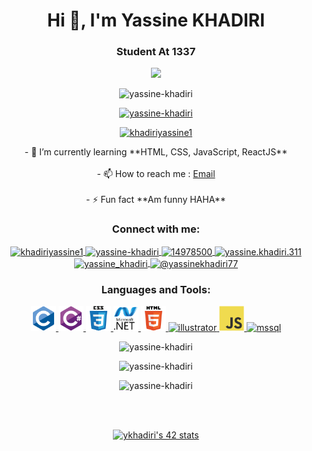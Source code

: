 <h1 align="center">Hi 👋, I'm Yassine KHADIRI</h1>
<h3 align="center">Student At 1337</h3>

<p align="center">
  <img src="https://www.bypeople.com/wp-content/uploads/2019/03/people-at-work.gif" width="500"/>
</p>

<p align="center"> 
  <img src="https://komarev.com/ghpvc/?username=yassine-khadiri&label=Profile%20views&color=0e75b6&style=flat" alt="yassine-khadiri" /> 
</p>

<p align="center"> 
  <a href="https://github.com/ryo-ma/github-profile-trophy">
    <img src="https://github-profile-trophy.vercel.app/?username=yassine-khadiri" alt="yassine-khadiri" />
  </a> 
</p>

<p align="center"> 
  <a href="https://twitter.com/khadiriyassine1" target="blank">
    <img src="https://img.shields.io/twitter/follow/khadiriyassine1?logo=twitter&style=for-the-badge" alt="khadiriyassine1" />
  </a> 
</p>

<p align="center">
- 🌱 I’m currently learning **HTML, CSS, JavaScript, ReactJS**
<br/>
<br/>
- 📫 How to reach me : <a href="mailto:Yassinekhadiri77@gmail.com">Email</a>
<br/>
<br/>
- ⚡ Fun fact **Am funny HAHA**
</p>

<h3 align="center">Connect with me:</h3>
<p align="center">
  <a href="https://twitter.com/khadiriyassine1" target="blank">
    <img align="center" src="https://raw.githubusercontent.com/rahuldkjain/github-profile-readme-generator/master/src/images/icons/Social/twitter.svg" alt="khadiriyassine1" height="30" width="40" />
  </a>
  <a href="https://linkedin.com/in/yassine-khadiri" target="blank">
    <img align="center" src="https://raw.githubusercontent.com/rahuldkjain/github-profile-readme-generator/master/src/images/icons/Social/linked-in-alt.svg" alt="yassine-khadiri" height="30" width="40" />
  </a>
  <a href="https://stackoverflow.com/users/14978500" target="blank">
    <img align="center" src="https://raw.githubusercontent.com/rahuldkjain/github-profile-readme-generator/master/src/images/icons/Social/stack-overflow.svg" alt="14978500" height="30" width="40" />
  </a>
  <a href="https://fb.com/yassine.khadiri.311" target="blank">
    <img align="center" src="https://raw.githubusercontent.com/rahuldkjain/github-profile-readme-generator/master/src/images/icons/Social/facebook.svg" alt="yassine.khadiri.311" height="30" width="40" />
  </a>
  <a href="https://instagram.com/yassine_khadiri" target="blank">
    <img align="center" src="https://raw.githubusercontent.com/rahuldkjain/github-profile-readme-generator/master/src/images/icons/Social/instagram.svg" alt="yassine_khadiri" height="30" width="40" />
  </a>
  <a href="https://medium.com/@yassinekhadiri77" target="blank">
    <img align="center" src="https://raw.githubusercontent.com/rahuldkjain/github-profile-readme-generator/master/src/images/icons/Social/medium.svg" alt="@yassinekhadiri77" height="30" width="40" />
  </a>
</p>

<h3 align="center">Languages and Tools:</h3>
<p align="center">
  <a href="https://www.cprogramming.com/" target="_blank" rel="noreferrer">
    <img src="https://raw.githubusercontent.com/devicons/devicon/master/icons/c/c-original.svg" alt="c" width="40" height="40"/>
  </a>
  <a href="https://www.w3schools.com/cs/" target="_blank" rel="noreferrer">
    <img src="https://raw.githubusercontent.com/devicons/devicon/master/icons/csharp/csharp-original.svg" alt="csharp" width="40" height="40"/>
  </a>
  <a href="https://www.w3schools.com/css/" target="_blank" rel="noreferrer">
    <img src="https://raw.githubusercontent.com/devicons/devicon/master/icons/css3/css3-original-wordmark.svg" alt="css3" width="40" height="40"/> 
  </a> 
  <a href="https://dotnet.microsoft.com/" target="_blank" rel="noreferrer"> 
    <img src="https://raw.githubusercontent.com/devicons/devicon/master/icons/dot-net/dot-net-original-wordmark.svg" alt="dotnet" width="40" height="40"/> 
  </a>
  <a href="https://www.w3.org/html/" target="_blank" rel="noreferrer">
    <img src="https://raw.githubusercontent.com/devicons/devicon/master/icons/html5/html5-original-wordmark.svg" alt="html5" width="40" height="40"/>
  </a> 
  <a href="https://www.adobe.com/in/products/illustrator.html" target="_blank" rel="noreferrer"> 
    <img src="https://www.vectorlogo.zone/logos/adobe_illustrator/adobe_illustrator-icon.svg" alt="illustrator" width="40" height="40"/>
  </a>
  <a href="https://developer.mozilla.org/en-US/docs/Web/JavaScript" target="_blank" rel="noreferrer"> 
    <img src="https://raw.githubusercontent.com/devicons/devicon/master/icons/javascript/javascript-original.svg" alt="javascript" width="40" height="40"/>
  </a> 
  <a href="https://www.microsoft.com/en-us/sql-server" target="_blank" rel="noreferrer"> 
    <img src="https://www.svgrepo.com/show/303229/microsoft-sql-server-logo.svg" alt="mssql" width="40" height="40"/>
  </a>
</p>

<p align="center">
  <img src="https://github-readme-stats.vercel.app/api/top-langs?username=yassine-khadiri&show_icons=true&locale=en&layout=compact" alt="yassine-khadiri" />
</p>

<p align="center">
  <img src="https://github-readme-stats.vercel.app/api?username=yassine-khadiri&show_icons=true&locale=en" alt="yassine-khadiri" />
</p>

<p align="center">
  <img src="https://github-readme-streak-stats.herokuapp.com/?user=yassine-khadiri&" alt="yassine-khadiri" />
</p>

<br />
<br />

<p align="center">
  <a href="https://github.com/JaeSeoKim/badge42">
    <img src="https://badge.mediaplus.ma/greenbinary/ykhadiri" alt="ykhadiri's 42 stats" />
  </a>
</p>
